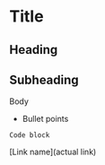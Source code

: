 # Title
## Heading
## Subheading
Body

* Bullet points

```
Code block
```

[Link name](actual link)
